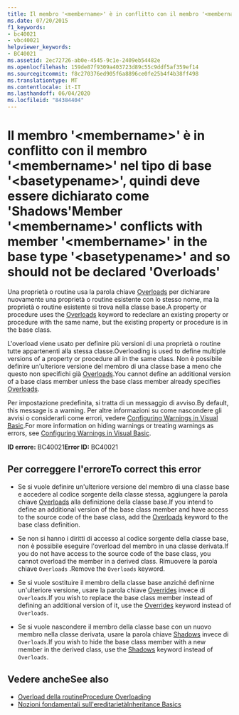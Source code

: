 ```yaml
---
title: Il membro '<membername>' è in conflitto con il membro '<membername>' nel tipo di base '<basetypename>', quindi deve essere dichiarato come 'Shadows'
ms.date: 07/20/2015
f1_keywords:
- bc40021
- vbc40021
helpviewer_keywords:
- BC40021
ms.assetid: 2ec72726-ab0e-4545-9c1e-2409eb54482e
ms.openlocfilehash: 159de87f9309a403723d89c55c9ddf5af359ef14
ms.sourcegitcommit: f8c270376ed905f6a8896ce0fe25b4f4b38ff498
ms.translationtype: MT
ms.contentlocale: it-IT
ms.lasthandoff: 06/04/2020
ms.locfileid: "84384404"
---
```

# <a name="member-membername-conflicts-with-member-membername-in-the-base-type-basetypename-and-so-should-not-be-declared-overloads"></a><span data-ttu-id="ace2e-102">Il membro '\<membername>' è in conflitto con il membro '\<membername>' nel tipo di base '\<basetypename>', quindi deve essere dichiarato come 'Shadows'</span><span class="sxs-lookup"><span data-stu-id="ace2e-102">Member '\<membername>' conflicts with member '\<membername>' in the base type '\<basetypename>' and so should not be declared 'Overloads'</span></span>
<span data-ttu-id="ace2e-103">Una proprietà o routine usa la parola chiave [Overloads](../language-reference/modifiers/overloads.md) per dichiarare nuovamente una proprietà o routine esistente con lo stesso nome, ma la proprietà o routine esistente si trova nella classe base.</span><span class="sxs-lookup"><span data-stu-id="ace2e-103">A property or procedure uses the [Overloads](../language-reference/modifiers/overloads.md) keyword to redeclare an existing property or procedure with the same name, but the existing property or procedure is in the base class.</span></span>  
  
 <span data-ttu-id="ace2e-104">L'overload viene usato per definire più versioni di una proprietà o routine tutte appartenenti alla stessa classe.</span><span class="sxs-lookup"><span data-stu-id="ace2e-104">Overloading is used to define multiple versions of a property or procedure all in the same class.</span></span> <span data-ttu-id="ace2e-105">Non è possibile definire un'ulteriore versione del membro di una classe base a meno che questo non specifichi già [Overloads](../language-reference/modifiers/overloads.md).</span><span class="sxs-lookup"><span data-stu-id="ace2e-105">You cannot define an additional version of a base class member unless the base class member already specifies [Overloads](../language-reference/modifiers/overloads.md).</span></span>  
  
 <span data-ttu-id="ace2e-106">Per impostazione predefinita, si tratta di un messaggio di avviso.</span><span class="sxs-lookup"><span data-stu-id="ace2e-106">By default, this message is a warning.</span></span> <span data-ttu-id="ace2e-107">Per altre informazioni su come nascondere gli avvisi o considerarli come errori, vedere [Configuring Warnings in Visual Basic](/visualstudio/ide/configuring-warnings-in-visual-basic).</span><span class="sxs-lookup"><span data-stu-id="ace2e-107">For more information on hiding warnings or treating warnings as errors, see [Configuring Warnings in Visual Basic](/visualstudio/ide/configuring-warnings-in-visual-basic).</span></span>  
  
 <span data-ttu-id="ace2e-108">**ID errore:** BC40021</span><span class="sxs-lookup"><span data-stu-id="ace2e-108">**Error ID:** BC40021</span></span>  
  
## <a name="to-correct-this-error"></a><span data-ttu-id="ace2e-109">Per correggere l'errore</span><span class="sxs-lookup"><span data-stu-id="ace2e-109">To correct this error</span></span>  
  
- <span data-ttu-id="ace2e-110">Se si vuole definire un'ulteriore versione del membro di una classe base e accedere al codice sorgente della classe stessa, aggiungere la parola chiave [Overloads](../language-reference/modifiers/overloads.md) alla definizione della classe base.</span><span class="sxs-lookup"><span data-stu-id="ace2e-110">If you intend to define an additional version of the base class member and have access to the source code of the base class, add the [Overloads](../language-reference/modifiers/overloads.md) keyword to the base class definition.</span></span>  
  
- <span data-ttu-id="ace2e-111">Se non si hanno i diritti di accesso al codice sorgente della classe base, non è possibile eseguire l'overload del membro in una classe derivata.</span><span class="sxs-lookup"><span data-stu-id="ace2e-111">If you do not have access to the source code of the base class, you cannot overload the member in a derived class.</span></span> <span data-ttu-id="ace2e-112">Rimuovere la parola chiave `Overloads` .</span><span class="sxs-lookup"><span data-stu-id="ace2e-112">Remove the `Overloads` keyword.</span></span>  
  
- <span data-ttu-id="ace2e-113">Se si vuole sostituire il membro della classe base anziché definirne un'ulteriore versione, usare la parola chiave [Overrides](../language-reference/modifiers/overrides.md) invece di `Overloads`.</span><span class="sxs-lookup"><span data-stu-id="ace2e-113">If you wish to replace the base class member instead of defining an additional version of it, use the [Overrides](../language-reference/modifiers/overrides.md) keyword instead of `Overloads`.</span></span>  
  
- <span data-ttu-id="ace2e-114">Se si vuole nascondere il membro della classe base con un nuovo membro nella classe derivata, usare la parola chiave [Shadows](../language-reference/modifiers/shadows.md) invece di `Overloads`.</span><span class="sxs-lookup"><span data-stu-id="ace2e-114">If you wish to hide the base class member with a new member in the derived class, use the [Shadows](../language-reference/modifiers/shadows.md) keyword instead of `Overloads`.</span></span>  
  
## <a name="see-also"></a><span data-ttu-id="ace2e-115">Vedere anche</span><span class="sxs-lookup"><span data-stu-id="ace2e-115">See also</span></span>

- [<span data-ttu-id="ace2e-116">Overload della routine</span><span class="sxs-lookup"><span data-stu-id="ace2e-116">Procedure Overloading</span></span>](../programming-guide/language-features/procedures/procedure-overloading.md)
- [<span data-ttu-id="ace2e-117">Nozioni fondamentali sull'ereditarietà</span><span class="sxs-lookup"><span data-stu-id="ace2e-117">Inheritance Basics</span></span>](../programming-guide/language-features/objects-and-classes/inheritance-basics.md)
